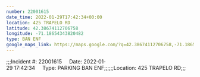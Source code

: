 ```yaml
---
number: 22001615
date_time: 2022-01-29T17:42:34+00:00
location: 425 TRAPELO RD
latitude: 42.38674112706758
longitude: -71.18654343820482
type: BAN ENF
google_maps_link: https://maps.google.com/?q=42.38674112706758,-71.18654343820482
---
```


;;;Incident #: 22001615     Date: 2022‐01‐29 17:42:34     Type: PARKING BAN ENF;;;;;;Location: 425 TRAPELO RD;;;
